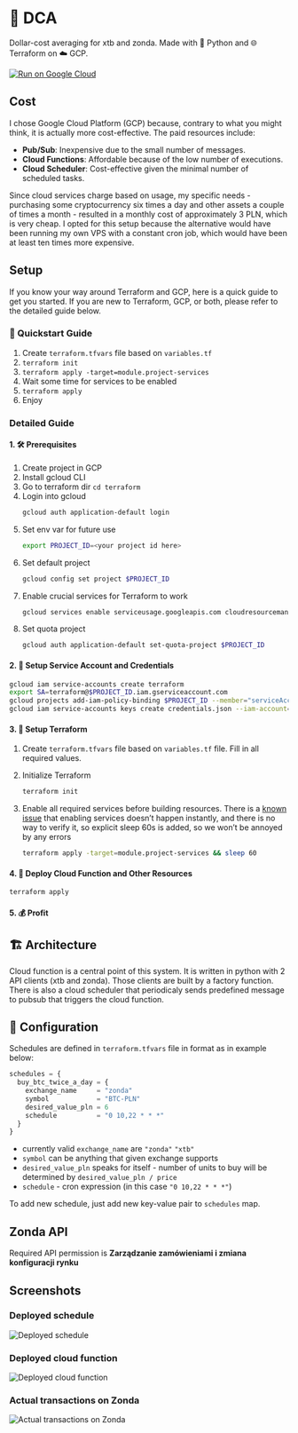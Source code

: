 # 💸 DCA

Dollar-cost averaging for xtb and zonda. Made with 🐍 Python and 🌐 Terraform on ☁️ GCP.

[![Run on Google Cloud](https://deploy.cloud.run/button.svg)](https://deploy.cloud.run)

## Cost

I chose Google Cloud Platform (GCP) because, contrary to what you might think, it is actually more cost-effective. The paid resources include:

- **Pub/Sub**: Inexpensive due to the small number of messages.
- **Cloud Functions**: Affordable because of the low number of executions.
- **Cloud Scheduler**: Cost-effective given the minimal number of scheduled tasks.

Since cloud services charge based on usage, my specific needs - purchasing some cryptocurrency six times a day and other assets a couple of times a month - resulted in a monthly cost of approximately 3 PLN, which is very cheap. I opted for this setup because the alternative would have been running my own VPS with a constant cron job, which would have been at least ten times more expensive.

## Setup

If you know your way around Terraform and GCP, here is a quick guide to get you started. If you are new to Terraform, GCP, or both, please refer to the detailed guide below.

### 🚀 Quickstart Guide

1. Create `terraform.tfvars` file based on `variables.tf`
2. `terraform init`
3. `terraform apply -target=module.project-services`
4. Wait some time for services to be enabled
5. `terraform apply`
6. Enjoy

### Detailed Guide

#### 1. 🛠️ Prerequisites

1. Create project in GCP
2. Install gcloud CLI
3. Go to terraform dir `cd terraform`
4. Login into gcloud
   ```bash
   gcloud auth application-default login
   ```
5. Set env var for future use
   ```bash
   export PROJECT_ID=<your project id here>
   ```
6. Set default project
   ```bash
   gcloud config set project $PROJECT_ID
   ```
7. Enable crucial services for Terraform to work
   ```bash
   gcloud services enable serviceusage.googleapis.com cloudresourcemanager.googleapis.com
   ```
8. Set quota project
   ```bash
   gcloud auth application-default set-quota-project $PROJECT_ID
   ```

#### 2. 🔐 Setup Service Account and Credentials

```bash
gcloud iam service-accounts create terraform
export SA=terraform@$PROJECT_ID.iam.gserviceaccount.com
gcloud projects add-iam-policy-binding $PROJECT_ID --member="serviceAccount:$SA" --role="roles/owner"
gcloud iam service-accounts keys create credentials.json --iam-account=$SA
```

#### 3. 🔧 Setup Terraform

1. Create `terraform.tfvars` file based on `variables.tf` file. Fill in all required values.
2. Initialize Terraform

   ```bash
   terraform init
   ```

3. Enable all required services before building resources. There is a [known issue](https://registry.terraform.io/providers/hashicorp/google/latest/docs/guides/google_project_service#newly-activated-service-errors) that enabling services doesn’t happen instantly, and there is no way to verify it, so explicit sleep 60s is added, so we won’t be annoyed by any errors
   ```bash
   terraform apply -target=module.project-services && sleep 60
   ```

#### 4. 🚀 Deploy Cloud Function and Other Resources

```bash
terraform apply
```

#### 5. 💰 Profit

## 🏗️ Architecture

Cloud function is a central point of this system. It is written in python with 2 API clients (xtb and zonda). Those clients are built by a factory function. There is also a cloud scheduler that periodicaly sends predefined message to pubsub that triggers the cloud function.

## 🔧 Configuration

Schedules are defined in `terraform.tfvars` file in format as in example below:

```terraform
schedules = {
  buy_btc_twice_a_day = {
    exchange_name     = "zonda"
    symbol            = "BTC-PLN"
    desired_value_pln = 6
    schedule          = "0 10,22 * * *"
  }
}
```

- currently valid `exchange_name` are `"zonda"` `"xtb"`
- `symbol` can be anything that given exchange supports
- `desired_value_pln` speaks for itself - number of units to buy will be determined by `desired_value_pln / price`
- `schedule` - cron expression (in this case `"0 10,22 * * *"`)

To add new schedule, just add new key-value pair to `schedules` map.

## Zonda API

Required API permission is **Zarządzanie zamówieniami i zmiana konfiguracji rynku**

## Screenshots

### Deployed schedule

![Deployed schedule](https://github.com/user-attachments/assets/14f689e9-93ed-4bf7-8479-aa6ac099c67c)

### Deployed cloud function

![Deployed cloud function](https://github.com/user-attachments/assets/9ff00a81-00c2-4497-a6b3-317ec989a15f)

### Actual transactions on Zonda

![Actual transactions on Zonda](https://github.com/user-attachments/assets/34877065-236a-41b7-b871-8e862dab6c3f)

